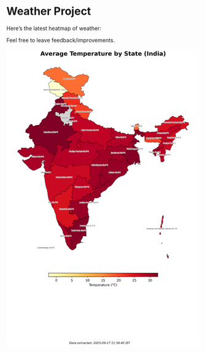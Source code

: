 # Weather Project

Here’s the latest heatmap of weather:

Feel free to leave feedback/improvements.

![India Heatmap](docs/assets/india_heatmap.png?v=CA533F)
